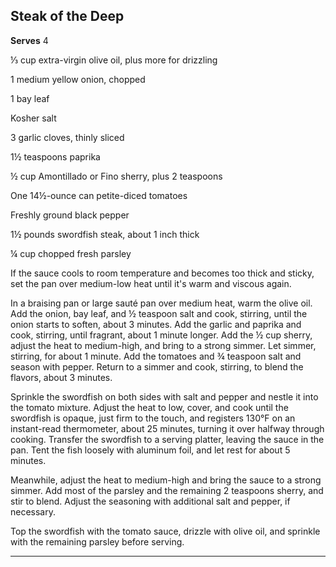 ﻿## Steak of the Deep

**Serves** 4

⅓ cup extra-virgin olive oil, plus more for drizzling

1 medium yellow onion, chopped

1 bay leaf

Kosher salt

3 garlic cloves, thinly sliced

1½ teaspoons paprika

½ cup Amontillado or Fino sherry, plus 2 teaspoons

One 14½-ounce can petite-diced tomatoes

Freshly ground black pepper

1½ pounds swordfish steak, about 1 inch thick

¼ cup chopped fresh parsley

If the sauce cools to room temperature and becomes too thick and sticky, set the pan over medium-low heat until it's warm and viscous again.

In a braising pan or large sauté pan over medium heat, warm the olive oil. Add the onion, bay leaf, and ½ teaspoon salt and cook, stirring, until the onion starts to soften, about 3 minutes. Add the garlic and paprika and cook, stirring, until fragrant, about 1 minute longer. Add the ½ cup sherry, adjust the heat to medium-high, and bring to a strong simmer. Let simmer, stirring, for about 1 minute. Add the tomatoes and ¾ teaspoon salt and season with pepper. Return to a simmer and cook, stirring, to blend the flavors, about 3 minutes.

Sprinkle the swordfish on both sides with salt and pepper and nestle it into the tomato mixture. Adjust the heat to low, cover, and cook until the swordfish is opaque, just firm to the touch, and registers 130°F on an instant-read thermometer, about 25 minutes, turning it over halfway through cooking. Transfer the swordfish to a serving platter, leaving the sauce in the pan. Tent the fish loosely with aluminum foil, and let rest for about 5 minutes.

Meanwhile, adjust the heat to medium-high and bring the sauce to a strong simmer. Add most of the parsley and the remaining 2 teaspoons sherry, and stir to blend. Adjust the seasoning with additional salt and pepper, if necessary.

Top the swordfish with the tomato sauce, drizzle with olive oil, and sprinkle with the remaining parsley before serving.

---

